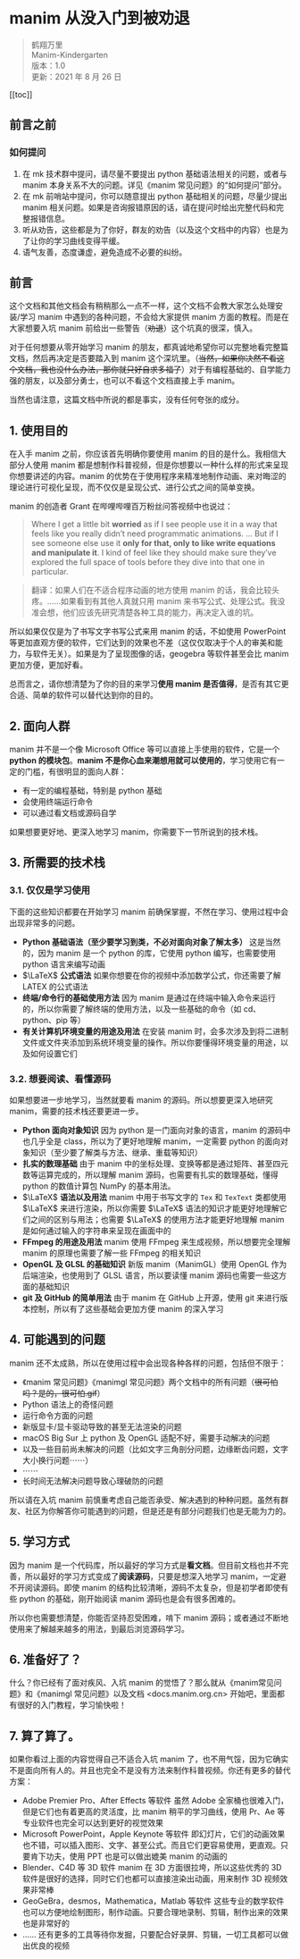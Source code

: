 <Back />

# manim 从没入门到被劝退

> 鹤翔万里\
> Manim-Kindergarten\
> 版本：1.0\
> 更新：2021 年 8 月 26 日

<Logo />

[[toc]]

## 前言之前

### 如何提问

1. 在 mk 技术群中提问，请尽量不要提出 python 基础语法相关的问题，或者与 manim 本身关系不大的问题。详见《manim 常见问题》的“如何提问”部分。
2. 在 mk 前哨站中提问，你可以随意提出 python 基础相关的问题，尽量少提出 manim 相关问题。如果是咨询报错原因的话，请在提问时给出完整代码和完整报错信息。
3. 听从劝告，这些都是为了你好，群友的劝告（以及这个文档中的内容）也是为了让你的学习曲线变得平缓。
4. 语气友善，态度谦虚，避免造成不必要的纠纷。

## 前言

这个文档和其他文档会有稍稍那么一点不一样，这个文档不会教大家怎么处理安装/学习 manim 中遇到的各种问题，不会给大家提供 manim 方面的教程。而是在大家想要入坑 manim 前给出一些警告（~~劝退~~）这个坑真的很深，慎入。

对于任何想要从零开始学习 manim 的朋友，都真诚地希望你可以完整地看完整篇文档，然后再决定是否要踏入到 manim 这个深坑里。（~~当然，如果你决然不看这个文档，我也没什么办法，那你就只好自求多福了~~）对于有编程基础的、自学能力强的朋友，以及部分勇士，也可以不看这个文档直接上手 manim。

当然也请注意，这篇文档中所说的都是事实，没有任何夸张的成分。

## 1. 使用目的

在入手 manim 之前，你应该首先明确你要使用 manim 的目的是什么。我相信大部分人使用 manim 都是想制作科普视频，但是你想要以一种什么样的形式来呈现你想要讲述的内容。manim 的优势在于使用程序来精准地制作动画、来对晦涩的理论进行可视化呈现，而不仅仅是呈现公式、进行公式之间的简单变换。

manim 的创造者 Grant 在哔哩哔哩百万粉丝问答视频中也说过：

> Where I get a little bit **worried** as if I see people use it in a way that feels like you really didn’t need programmatic animations. … But if I see someone else use it **only for that, only to like write equations and manipulate it**. I kind of feel like they should make sure they’ve explored the full space of tools before they dive into that one in particular.

> 翻译：如果人们在不适合程序动画的地方使用 manim 的话，我会比较头疼。……如果看到有其他人真就只用 manim 来书写公式、处理公式。我没准会想，他们应该先研究清楚各种工具的能力，再决定入谁的坑。

所以如果仅仅是为了书写文字书写公式来用 manim 的话，不如使用 PowerPoint 等更加直观方便的软件，它们达到的效果也不差（这仅仅取决于个人的审美和能力，与软件无关）。如果是为了呈现图像的话，geogebra 等软件甚至会比 manim 更加方便，更加好看。

总而言之，请你想清楚为了你的目的来学习**使用 manim 是否值得**，是否有其它更合适、简单的软件可以替代达到你的目的。

## 2. 面向人群

manim 并不是一个像 Microsoft Office 等可以直接上手使用的软件，它是一个 **python 的模块包**。**manim 不是你心血来潮想用就可以使用的**，学习使用它有一定的门槛，有很明显的面向人群：

- 有一定的编程基础，特别是 python 基础
- 会使用终端运行命令
- 可以通过看文档或源码自学

如果想要更好地、更深入地学习 manim，你需要下一节所说到的技术栈。

## 3. 所需要的技术栈

### 3.1. 仅仅是学习使用

下面的这些知识都要在开始学习 manim 前确保掌握，不然在学习、使用过程中会出现非常多的问题。

-   **Python 基础语法（至少要学习到类，不必对面向对象了解太多）**
    这是当然的，因为 manim 是一个 python 的库，它使用 python 编写，也需要使用 python 语言来编写动画
-   $\LaTeX$ **公式语法**
    如果你想要在你的视频中添加数学公式，你还需要了解 LATEX 的公式语法
-   **终端/命令行的基础使用方法**
    因为 manim 是通过在终端中输入命令来运行的，所以你需要了解终端的使用方法，以及一些基础的命令（如 cd、python、pip 等）
-   **有关计算机环境变量的用途及用法**
    在安装 manim 时，会多次涉及到将二进制文件或文件夹添加到系统环境变量的操作。所以你要懂得环境变量的用途，以及如何设置它们

### 3.2. 想要阅读、看懂源码

如果想要进一步地学习，当然就要看 manim 的源码。所以想要更深入地研究 manim，需要的技术栈还要更进一步。

-   **Python 面向对象知识**
    因为 python 是一门面向对象的语言，manim 的源码中也几乎全是 class，所以为了更好地理解 manim，一定需要 python 的面向对象知识（至少要了解类与方法、继承、重载等知识）
-   **扎实的数理基础**
    由于 manim 中的坐标处理、变换等都是通过矩阵、甚至四元数等运算完成的，所以理解 manim 源码，也需要有扎实的数理基础，懂得 python 的数值计算包 NumPy 的基本用法。
-   $\LaTeX$ **语法以及用法**
    manim 中用于书写文字的 `Tex` 和 `TexText` 类都使用 $\LaTeX$ 来进行渲染，所以你需要 $\LaTeX$ 语法的知识才能更好地理解它们之间的区别与用法；也需要 $\LaTeX$ 的使用方法才能更好地理解 manim 是如何通过输入的字符串来呈现在画面中的
-   **FFmpeg 的用途及用法**
    manim 使用 FFmpeg 来生成视频，所以想要完全理解 manim 的原理也需要了解一些 FFmpeg 的相关知识
-   **OpenGL 及 GLSL 的基础知识**
    新版 manim（ManimGL）使用 OpenGL 作为后端渲染，也使用到了 GLSL 语言，所以要读懂 manim 源码也需要一些这方面的基础知识
-   **git 及 GitHub 的简单用法**
    由于 manim 在 GitHub 上开源，使用 git 来进行版本控制，所以有了这些基础会更加方便 manim 的深入学习

## 4. 可能遇到的问题

manim 还不太成熟，所以在使用过程中会出现各种各样的问题，包括但不限于：

-   《manim 常见问题》《manimgl 常见问题》两个文档中的所有问题（~~很可怕吗？是的，很可怕.gif~~）
-   Python 语法上的奇怪问题
-   运行命令方面的问题
-   新版显卡/显卡驱动导致的甚至无法渲染的问题
-   macOS Big Sur 上 python 及 OpenGL 适配不好，需要手动解决的问题
-   以及一些目前尚未解决的问题（比如文字三角剖分问题，边缘断齿问题，文字大小换行问题⋯⋯）
-   ⋯⋯
-   长时间无法解决问题导致心理破防的问题

所以请在入坑 manim 前慎重考虑自己能否承受、解决遇到的种种问题。虽然有群友、社区为你解答你可能遇到的问题，但是还是有部分问题我们也是无能为力的。

## 5. 学习方式

因为 manim 是一个代码库，所以最好的学习方式是**看文档**。但目前文档也并不完善，所以最好的学习方式变成了**阅读源码**，只要是想深入地学习 manim，一定避不开阅读源码。即使 manim 的结构比较清晰，源码不太复杂，但是初学者即使有些 python 的基础，刚开始阅读 manim 源码也是会有很多困难的。

所以你也需要想清楚，你能否坚持忍受困难，啃下 manim 源码；或者通过不断地使用来了解越来越多的用法，到最后浏览源码学习。

## 6. 准备好了？

什么？你已经有了面对疾风、入坑 manim 的觉悟了？那么就从《manim常见问题》和《manimgl 常见问题》以及文档 <docs.manim.org.cn> 开始吧，里面都有很好的入门教程，学习愉快啦！

## 7. 算了算了。

如果你看过上面的内容觉得自己不适合入坑 manim 了，也不用气馁，因为它确实不是面向所有人的。并且也完全不是没有方法来制作科普视频。你还有更多的替代方案：

-   Adobe Premier Pro、After Effects 等软件
    虽然 Adobe 全家桶也很难入门，但是它们也有着更高的灵活度，比 manim 稍平的学习曲线，使用 Pr、Ae 等专业软件也完全可以达到更好的视觉效果
-   Microsoft PowerPoint，Apple Keynote 等软件
    即幻灯片，它们的动画效果也不错，可以插入图形、文字、甚至公式。而且它们更容易使用，更直观。只要肯下功夫，使用 PPT 也是可以做出媲美 manim 的动画的
-   Blender、C4D 等 3D 软件
    manim 在 3D 方面很拉垮，所以这些优秀的 3D 软件是很好的选择，同时它们也都可以直接渲染出动画，用来制作 3D 视频效果非常棒 
-   GeoGeBra，desmos，Mathematica，Matlab 等软件
    这些专业的数学软件也可以方便地绘制图形，制作动画。只要合理地录制、剪辑，制作出来的效果也是非常好的
-   ……
    还有更多的工具等待你发掘，只要配合好录屏、剪辑，一切工具都可以做出优良的视频

<Back />
